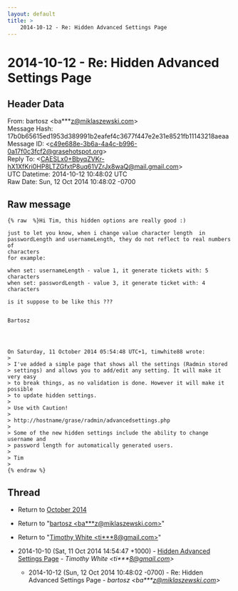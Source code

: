 ```yaml
---
layout: default
title: >
    2014-10-12 - Re: Hidden Advanced Settings Page
---
```


# 2014-10-12 - Re: Hidden Advanced Settings Page

## Header Data

From: bartosz \<ba***z@miklaszewski.com\><br>
Message Hash: 17b0b65615ed1953d389991b2eafef4c3677f447e2e31e8521fb11143218aeaa<br>
Message ID: \<c49e688e-3b6a-4a4c-b996-0a17f0c3fcf2@grasehotspot.org\><br>
Reply To: \<CAESLx0+BbyqZVKr-hX1XfKri0HP8LTZGfxtP8uq61VZrJx8waQ@mail.gmail.com\><br>
UTC Datetime: 2014-10-12 10:48:02 UTC<br>
Raw Date: Sun, 12 Oct 2014 10:48:02 -0700<br>

## Raw message

```
{% raw  %}Hi Tim, this hidden options are really good :)

just to let you know, when i change value character length  in 
passwordLength and usernameLength, they do not reflect to real numbers of 
characters
for example:

when set: usernameLength - value 1, it generate tickets with: 5 characters
when set: passwordLength - value 3, it generate ticket with: 4 characters

is it suppose to be like this ???


Bartosz




On Saturday, 11 October 2014 05:54:48 UTC+1, timwhite88 wrote:
>
> I've added a simple page that shows all the settings (Radmin stored 
> settings) and allows you to add/edit any setting. It will make it very easy 
> to break things, as no validation is done. However it will make it possible 
> to update hidden settings.
>
> Use with Caution!
>
> http://hostname/grase/radmin/advancedsettings.php
>
> Some of the new hidden settings include the ability to change username and 
> password length for automatically generated users.
>
> Tim
>
{% endraw %}
```

## Thread

+ Return to [October 2014](/archive/2014/10)

+ Return to "[bartosz <ba***z<span>@</span>miklaszewski.com>](/authors/ba___z_at_miklaszewski_com)"
+ Return to "[Timothy White <ti***8<span>@</span>gmail.com>](/authors/ti___8_at_gmail_com)"

+ 2014-10-10 (Sat, 11 Oct 2014 14:54:47 +1000) - [Hidden Advanced Settings Page](/archive/2014/10/f3ffce9d43900558a2c1355617575865eb3b90830af965e66bf6c0aedbd77c82) - _Timothy White \<ti***8@gmail.com\>_
  + 2014-10-12 (Sun, 12 Oct 2014 10:48:02 -0700) - Re: Hidden Advanced Settings Page - _bartosz \<ba***z@miklaszewski.com\>_


